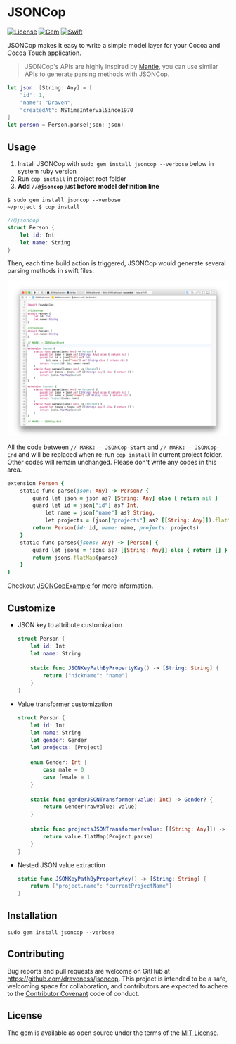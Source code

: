 # JSONCop

[![License](https://img.shields.io/badge/license-MIT-green.svg?style=flat)](https://github.com/draveness/jsoncop/blob/master/LICENSE)
[![Gem](https://img.shields.io/gem/v/jsoncop.svg?style=flat)](http://rubygems.org/gems/jsoncop)
[![Swift](https://img.shields.io/badge/swift-3.0-yellow.svg)](https://img.shields.io/badge/Swift-%203.0%20-yellow.svg)

JSONCop makes it easy to write a simple model layer for your Cocoa and Cocoa Touch application.

> JSONCop's APIs are highly inspired by [Mantle](https://github.com/Mantle/Mantle), you can use similar APIs to generate parsing methods with JSONCop.

```swift
let json: [String: Any] = [
    "id": 1,
    "name": "Draven",
    "createdAt": NSTimeIntervalSince1970
]
let person = Person.parse(json: json)
```

## Usage

1. Install JSONCop with `sudo gem install jsoncop --verbose` below in system ruby version
2. Run `cop install` in project root folder
3. **Add `//@jsoncop` just before model definition line**

```shell
$ sudo gem install jsoncop --verbose
~/project $ cop install
```

```swift
//@jsoncop
struct Person {
    let id: Int
    let name: String
}
```

Then, each time build action is triggered, JSONCop would generate several parsing methods in swift files.

![](./images/jsoncop-demo.png)

All the code between `// MARK: - JSONCop-Start` and `// MARK: - JSONCop-End` and will be replaced when re-run `cop install` in current project folder. Other codes will remain unchanged. Please don't write any codes in this area.

```ruby
extension Person {
    static func parse(json: Any) -> Person? {
        guard let json = json as? [String: Any] else { return nil }
        guard let id = json["id"] as? Int,
			let name = json["name"] as? String,
			let projects = (json["projects"] as? [[String: Any]]).flatMap(projectsJSONTransformer) else { return nil }
        return Person(id: id, name: name, projects: projects)
    }
    static func parses(jsons: Any) -> [Person] {
        guard let jsons = jsons as? [[String: Any]] else { return [] }
        return jsons.flatMap(parse)
    }
}
```

Checkout [JSONCopExample](./JSONCopExample) for more information.

## Customize

+ JSON key to attribute customization

  ```swift
  struct Person {
      let id: Int
      let name: String

      static func JSONKeyPathByPropertyKey() -> [String: String] {
          return ["nickname": "name"]
      }
  }
  ```

+ Value transformer customization

  ```swift
  struct Person {
      let id: Int
      let name: String
      let gender: Gender
      let projects: [Project]

      enum Gender: Int {
          case male = 0
          case female = 1
      }

      static func genderJSONTransformer(value: Int) -> Gender? {
          return Gender(rawValue: value)
      }

      static func projectsJSONTransformer(value: [[String: Any]]) -> [Project] {
          return value.flatMap(Project.parse)
      }
  }
  ```

+ Nested JSON value extraction

  ```swift
  static func JSONKeyPathByPropertyKey() -> [String: String] {
      return ["project.name": "currentProjectName"]
  }
  ```

## Installation

```shell
sudo gem install jsoncop --verbose
```

## Contributing

Bug reports and pull requests are welcome on GitHub at https://github.com/draveness/jsoncop. This project is intended to be a safe, welcoming space for collaboration, and contributors are expected to adhere to the [Contributor Covenant](http://contributor-covenant.org) code of conduct.


## License

The gem is available as open source under the terms of the [MIT License](http://opensource.org/licenses/MIT).
